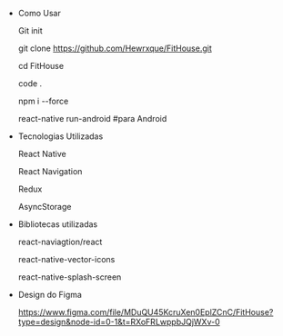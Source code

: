 - Como Usar 

    Git init

    git clone https://github.com/Hewrxque/FitHouse.git

    cd FitHouse

    code .

    npm i --force

    react-native run-android #para Android

- Tecnologias Utilizadas

    React Native

    React Navigation

    Redux

    AsyncStorage

- Bibliotecas utilizadas

    react-naviagtion/react 

    react-native-vector-icons

    react-native-splash-screen

- Design do Figma

    https://www.figma.com/file/MDuQU45KcruXen0EplZCnC/FitHouse?type=design&node-id=0-1&t=RXoFRLwppbJQjWXv-0
